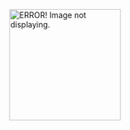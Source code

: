 <img src="[https://user-images.githubusercontent.com/link-to-your-image.png](https://github.com/user-attachments/assets/89408d43-c146-41eb-a9a2-40af109c9145)" width="200" height="200" alt="ERROR! Image not displaying."/>
